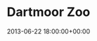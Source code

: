 ---
date: 2013-06-22 18:00:00+00:00
layout: album
title: Dartmoor Zoo
categories: 
- other
- days-out
photoset: 72157644657843151
image: //farm8.static.flickr.com/7360/14161652996_1a0f122797_q.jpg
comments: true
---